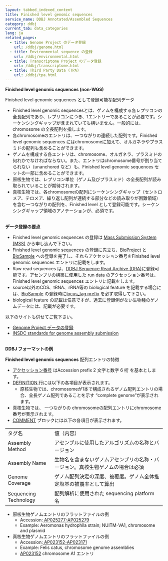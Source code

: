 ```yaml
---
layout: tabbed_indexed_content
title: Finished level genomic sequences
service_name: DDBJ Annotated/Assembled Sequences
category: ddbj
current_tab: data_categories
lang: ja
related_pages:
  - title: Genome Project のデータ登録
    url: /ddbj/genome.html
  - title: Environmental sequence の登録
    url: /ddbj/environmental.html
  - title: Transcriptome Project のデータ登録
    url: /ddbj/transcriptome.html
  - title: Third Party Data (TPA)
    url: /ddbj/tpa.html
---
```


**Finished level genomic sequences (non-WGS)**

Finished level genomic sequences として登録可能な配列データ

* Finished level genomic sequencesとは、ゲノムを構成する各レプリコンの全長配列であり、レプリコンにつき、1エントリーであることが必要です。シーケンシングギャップが含まれていても構いません。一般的には、chromosome の全長配列を指します。
* 各chromosomeのエントリは、一つながりの連続した配列です。Finished level genomic sequences にはchromosomeに加えて、オルガネラやプラスミドの配列も含めることができます。
* ゲノムを構成する各エントリは、chromosome、オルガネラ、プラスミドの何れかでなければならない。また、エントリはchromosome番号が割り当てられない（unanchored など）も、Finished level genomic sequences セットの一部に含めることができます。
* 原核生物では、レプリコン単位（ゲノム及びプラスミド）の全長配列が読み取られていることが期待されます。
* 真核生物では、各chromosomeの配列にシーケンシングギャップ（セントロメア、テロメア、繰り返し配列が連続する部分などの読み取りが困難領域）を含む一つながりの配列を、Finished level として登録可能です。シーケンシングギャップ領域のアノテーションが、必須です。


<br>**データ登録の要点**
* Finished level genomic sequences の登録は [Mass Submission System (MSS)](https://www.ddbj.nig.ac.jp/ddbj/mss.html) から申し込んで下さい。
* Finished level genomic sequences の登録に先立ち、[BioProject](https://www.ddbj.nig.ac.jp/bioproject/index.html) と [BioSample](https://www.ddbj.nig.ac.jp/biosample/index.html) への登録を完了し、それらアクセッション番号をFinished level genomic sequences エントリに記載をします。
* Raw read sequences は、[DDBJ Sequence Read Archive (DRA)](https://www.ddbj.nig.ac.jp/dra/index.html)に登録可能です。アセンブリの構築に使用した run data のアクセッション番号は、 Finished level genomic sequences エントリに記載をします。
* source以外のCDS、tRNA、rRNA等の biological feature を記載する場合には、[BioSample](https://www.ddbj.nig.ac.jp/biosample/index.html) の登録時に[locus_tag prefix](https://www.ddbj.nig.ac.jp/ddbj/locus_tag.html) を必ず取得して下さい。
* biological feature の記載は任意ですが、過去に登録例がない生物種のゲノムデータには、記載が必要です。

以下のサイトも併せてご覧下さい。



* [Genome Project データの登録](https://www.ddbj.nig.ac.jp/ddbj/genome.html) 
* [INSDC standards for genome assembly submission](https://www.ddbj.nig.ac.jp/ddbj/assembly.html)

<br>**DDBJ フォーマットの例**

**Finished level genomic sequences** 配列エントリの特徴



* [アクセッション番号](https://www.ddbj.nig.ac.jp/ddbj/wgs.html#AccessionA) はAccession prefix  2 文字と数字 6 桁 を基本とします。
* <span style="text-decoration:underline;">DEFINITION </span>行には以下の各項目が表示されます。
    * 原核生物では、chromosomeが1本で構成されるゲノム配列エントリの場合、全長ゲノム配列であることを示す “complete genome”が表示されます。
* 真核生物では、 一つながりの chromosomeの配列エントリにchromosome番号が表示されます。  
* <span style="text-decoration:underline;">COMMENT</span> ブロックには以下の各項目が表示されます。

<table>
  <tr>
   <td>
タグ名
   </td>
   <td>値（内容）
   </td>
  </tr>
  <tr>
   <td>Assembly Method
   </td>
   <td>アセンブルに使用したアルゴリズムの名称とバージョン
   </td>
  </tr>
  <tr>
   <td>Assembly Name
   </td>
   <td>生物名を含まないゲノムアセンブリの名称・バージョン。真核生物ゲノムの場合は必須
   </td>
  </tr>
  <tr>
   <td>Genome Coverage
   </td>
   <td>ゲノム配列決定の深度、被覆度。ゲノム全体推定塩基の被覆率として算出
   </td>
  </tr>
  <tr>
   <td>Sequencing Technology
   </td>
   <td>配列解析に使用された sequencing platform 名
   </td>
  </tr>
</table>




* 原核生物ゲノムエントリのフラットファイルの例
    * Accession:[ AP025277-AP025279](https://getentry.ddbj.nig.ac.jp/getentry/na/AP025277-AP025279/?format=flatfile&filetype=html&trace=true&show_suppressed=false&limit=10)
    * Example: Aeromonas hydrophila strain; NUITM-VA1, chromosome and plasmid
* 真核生物ゲノムエントリのフラットファイルの例
    * Accession:[ AP023152-AP023171](https://getentry.ddbj.nig.ac.jp/getentry/na/AP023152-AP023171/?format=flatfile&filetype=html&trace=true&show_suppressed=false&limit=10)
    * Example: Felis catus, chromosome genome assemblies
    * [AP023152](https://getentry.ddbj.nig.ac.jp/getentry/na/AP023152/?format=flatfile&filetype=html&trace=true&show_suppressed=false&limit=10)  chromosome A1 エントリ
